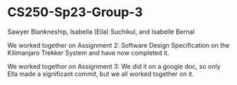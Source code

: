 # CS250-Sp23-Group-3
Sawyer Blankneship,
Isabella (Ella) Suchikul, and
Isabelle Bernal

We worked together on Assignment 2: Software Design Specification on the Kilimanjaro Trekker System and have now completed it.

We worked togethor on Assignment 3: We did it on a google doc, so only Ella made a significant commit, but we all worked together on it.
